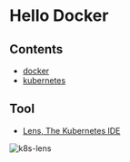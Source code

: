 # Hello Docker

## Contents
- [docker](https://github.com/jayden-lee/hello-docker/tree/master/docker)
- [kubernetes](https://github.com/jayden-lee/hello-docker/tree/master/kubernetes)

## Tool
- [Lens, The Kubernetes IDE](https://github.com/lensapp/lens)

![k8s-lens](https://user-images.githubusercontent.com/43853352/87226508-21be7d00-c3cf-11ea-83ba-2c67323b1afb.png)
